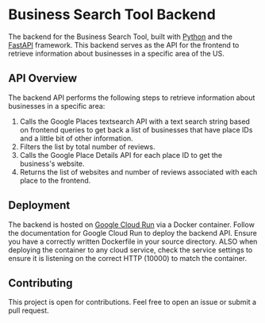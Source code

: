# Business Search Tool Backend

The backend for the Business Search Tool, built with [Python](https://www.python.org/) and the [FastAPI](https://fastapi.tiangolo.com/) framework. This backend serves as the API for the frontend to retrieve information about businesses in a specific area of the US.

## API Overview

The backend API performs the following steps to retrieve information about businesses in a specific area:

1. Calls the Google Places textsearch API with a text search string based on frontend queries to get back a list of businesses that have place IDs and a little bit of other information.
2. Filters the list by total number of reviews.
3. Calls the Google Place Details API for each place ID to get the business's website.
4. Returns the list of websites and number of reviews associated with each place to the frontend.

## Deployment

The backend is hosted on [Google Cloud Run](https://cloud.google.com/run) via a Docker container. Follow the documentation for Google Cloud Run to deploy the backend API. Ensure you have a correctly written Dockerfile in your source directory. ALSO when deploying the container to any cloud service, check the service settings to ensure it is listening on the correct HTTP (10000) to match the container.

## Contributing

This project is open for contributions. Feel free to open an issue or submit a pull request.
